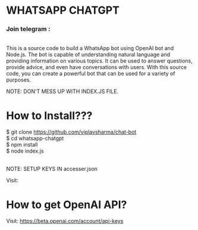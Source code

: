 # WHATSAPP CHATGPT
<h3><b>Join telegram</b> : <br></h3>
<br>
This is a source code to build a WhatsApp bot using OpenAI bot and Node.js. The bot is capable of understanding natural language and providing information on various topics. It can be used to answer questions, provide advice, and even have conversations with users. With this source code, you can create a powerful bot that can be used for a variety of purposes. <br>

NOTE: DON'T MESS UP WITH INDEX.JS FILE. <br>

# How to Install??? 
$ git clone https://github.com/viplavsharma/chat-bot <br>
$ cd whatsapp-chatgpt <br>
$ npm install <br>
$ node index.js <br>

<br> NOTE: SETUP KEYS IN accesser.json


Visit:  <br>

# How to get OpenAI API?
Visit: https://beta.openai.com/account/api-keys
